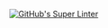 [![GitHub's Super Linter](https://github.com/ICS2O-Programming-Rory-Mackay/Unit2-02-HTML-AreaPerRectangle/workflows/GitHub's%20Super%20Linter/badge.svg)](https://github.com/ICS2O-Programming-Rory-Mackay/Unit2-02-HTML-AreaPerRectangle/actions)